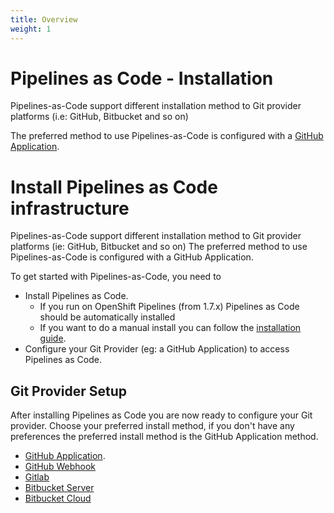 ```yaml
---
title: Overview
weight: 1
---
```

# Pipelines as Code - Installation

Pipelines-as-Code support different installation method to Git provider
platforms (i.e: GitHub, Bitbucket and so on)

The preferred method to use Pipelines-as-Code is configured with a [GitHub
Application](https://docs.github.com/en/developers/apps/getting-started-with-apps/about-apps).

# Install Pipelines as Code infrastructure

Pipelines-as-Code support different installation method to Git provider
platforms (ie: GitHub, Bitbucket and so on) The preferred method to use
Pipelines-as-Code is configured with a GitHub Application.

To get started with Pipelines-as-Code, you need to

* Install Pipelines as Code.
  * If you run on OpenShift Pipelines (from 1.7.x) Pipelines as Code should be
     automatically installed
  * If you want to do a manual install you can
      follow the [installation guide](installation.md).
* Configure your Git Provider (eg: a GitHub Application) to access Pipelines as
  Code.

## Git Provider Setup

After installing Pipelines as Code you are now ready to configure your Git
provider. Choose your preferred install method, if you don't have any
preferences the preferred install method is the GitHub Application method.

* [GitHub Application](./github_apps).
* [GitHub Webhook](./github_webhook)
* [Gitlab](./gitlab)
* [Bitbucket Server](./bitbucket_server)
* [Bitbucket Cloud](./bitbucket_cloud)
